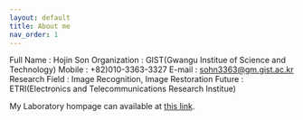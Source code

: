 ```yaml
---
layout: default
title: About me
nav_order: 1
---
```



Full Name      : Hojin Son
Organization   : GIST(Gwangu Institue of Science and Technology)
Mobile         : +82)010-3363-3327
E-mail         : sohn3363@gm.gist.ac.kr
Research Field : Image Recognition, Image Restoration
Future         : ETRI(Electronics and Telecommunications Research Institue)

My Laboratory hompage can available at [this link](https://nsl.gist.ac.kr).
